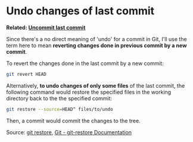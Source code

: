 # Undo changes of last commit

**Related: [Uncommit last commit](uncommit-last-commit.md)**

Since there's a no direct meaning of 'undo' for a commit in Git, I'll use the term here to mean **reverting changes done in previous commit by a new commit**.

To revert the changes done in the last commit by a new commit:

```bash
git revert HEAD
```

Alternatively, **to undo changes of only some files** of the last commit, the following command would restore the specified files in the working directory back to the the specified commit:

```bash
git restore --source=HEAD^ files/to/undo
```

Then, a commit would commit the changes to the tree.

Source: [git restore](https://www.git-tower.com/learn/git/commands/git-restore), [Git - git-restore Documentation](https://git-scm.com/docs/git-restore)
